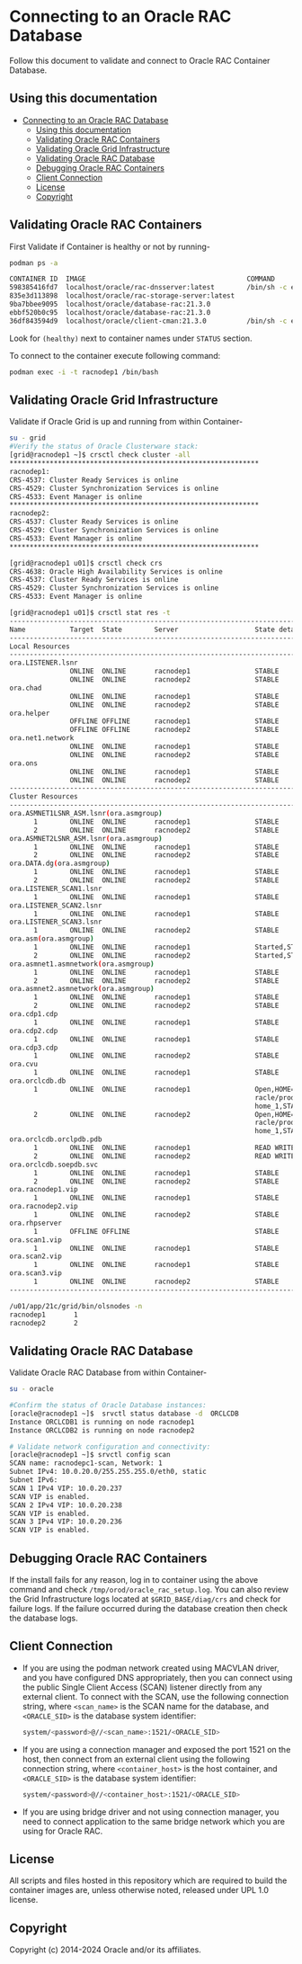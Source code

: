# Connecting to an Oracle RAC Database
Follow this document to validate and connect to Oracle RAC Container Database.

## Using this documentation
- [Connecting to an Oracle RAC Database](#connecting-to-an-oracle-rac-database)
  - [Using this documentation](#using-this-documentation)
  - [Validating Oracle RAC Containers](#validating-oracle-rac-containers)
  - [Validating Oracle Grid Infrastructure](#validating-oracle-grid-infrastructure)
  - [Validating Oracle RAC Database](#validating-oracle-rac-database)
  - [Debugging Oracle RAC Containers](#debugging-oracle-rac-containers)
  - [Client Connection](#client-connection)
  - [License](#license)
  - [Copyright](#copyright)

## Validating Oracle RAC Containers
First Validate if Container is healthy or not by running-
```bash
podman ps -a

CONTAINER ID  IMAGE                                        COMMAND                                       CREATED         STATUS                     PORTS                    NAMES
598385416fd7  localhost/oracle/rac-dnsserver:latest        /bin/sh -c exec $...                          55 minutes ago  Up 55 minutes (healthy)                            rac-dnsserver
835e3d113898  localhost/oracle/rac-storage-server:latest                                                55 minutes ago  Up 55 minutes (healthy)                            racnode-storage
9ba7bbee9095  localhost/oracle/database-rac:21.3.0                                                      52 minutes ago  Up 52 minutes (healthy)                            racnodep1
ebbf520b0c95  localhost/oracle/database-rac:21.3.0                                                      52 minutes ago  Up 52 minutes (healthy)                            racnodep2
36df843594d9  localhost/oracle/client-cman:21.3.0          /bin/sh -c exec $...                          12 minutes ago  Up 12 minutes (healthy)  0.0.0.0:1521->1521/tcp  racnodepc1-cman
```

Look for `(healthy)` next to container names under `STATUS` section.

To connect to the container execute following command:
```bash
podman exec -i -t racnodep1 /bin/bash
```
## Validating Oracle Grid Infrastructure
Validate if Oracle Grid is up and running from within Container-
```bash
su - grid
#Verify the status of Oracle Clusterware stack:
[grid@racnodep1 ~]$ crsctl check cluster -all
**************************************************************
racnodep1:
CRS-4537: Cluster Ready Services is online
CRS-4529: Cluster Synchronization Services is online
CRS-4533: Event Manager is online
**************************************************************
racnodep2:
CRS-4537: Cluster Ready Services is online
CRS-4529: Cluster Synchronization Services is online
CRS-4533: Event Manager is online
**************************************************************

[grid@racnodep1 u01]$ crsctl check crs
CRS-4638: Oracle High Availability Services is online
CRS-4537: Cluster Ready Services is online
CRS-4529: Cluster Synchronization Services is online
CRS-4533: Event Manager is online

[grid@racnodep1 u01]$ crsctl stat res -t
--------------------------------------------------------------------------------
Name           Target  State        Server                   State details       
--------------------------------------------------------------------------------
Local Resources
--------------------------------------------------------------------------------
ora.LISTENER.lsnr
               ONLINE  ONLINE       racnodep1                STABLE
               ONLINE  ONLINE       racnodep2                STABLE
ora.chad
               ONLINE  ONLINE       racnodep1                STABLE
               ONLINE  ONLINE       racnodep2                STABLE
ora.helper
               OFFLINE OFFLINE      racnodep1                STABLE
               OFFLINE OFFLINE      racnodep2                STABLE
ora.net1.network
               ONLINE  ONLINE       racnodep1                STABLE
               ONLINE  ONLINE       racnodep2                STABLE
ora.ons
               ONLINE  ONLINE       racnodep1                STABLE
               ONLINE  ONLINE       racnodep2                STABLE
--------------------------------------------------------------------------------
Cluster Resources
--------------------------------------------------------------------------------
ora.ASMNET1LSNR_ASM.lsnr(ora.asmgroup)
      1        ONLINE  ONLINE       racnodep1                STABLE
      2        ONLINE  ONLINE       racnodep2                STABLE
ora.ASMNET2LSNR_ASM.lsnr(ora.asmgroup)
      1        ONLINE  ONLINE       racnodep1                STABLE
      2        ONLINE  ONLINE       racnodep2                STABLE
ora.DATA.dg(ora.asmgroup)
      1        ONLINE  ONLINE       racnodep1                STABLE
      2        ONLINE  ONLINE       racnodep2                STABLE
ora.LISTENER_SCAN1.lsnr
      1        ONLINE  ONLINE       racnodep1                STABLE
ora.LISTENER_SCAN2.lsnr
      1        ONLINE  ONLINE       racnodep1                STABLE
ora.LISTENER_SCAN3.lsnr
      1        ONLINE  ONLINE       racnodep2                STABLE
ora.asm(ora.asmgroup)
      1        ONLINE  ONLINE       racnodep1                Started,STABLE
      2        ONLINE  ONLINE       racnodep2                Started,STABLE
ora.asmnet1.asmnetwork(ora.asmgroup)
      1        ONLINE  ONLINE       racnodep1                STABLE
      2        ONLINE  ONLINE       racnodep2                STABLE
ora.asmnet2.asmnetwork(ora.asmgroup)
      1        ONLINE  ONLINE       racnodep1                STABLE
      2        ONLINE  ONLINE       racnodep2                STABLE
ora.cdp1.cdp
      1        ONLINE  ONLINE       racnodep1                STABLE
ora.cdp2.cdp
      1        ONLINE  ONLINE       racnodep1                STABLE
ora.cdp3.cdp
      1        ONLINE  ONLINE       racnodep2                STABLE
ora.cvu
      1        ONLINE  ONLINE       racnodep1                STABLE
ora.orclcdb.db
      1        ONLINE  ONLINE       racnodep1                Open,HOME=/u01/app/o
                                                             racle/product/23ai/db
                                                             home_1,STABLE
      2        ONLINE  ONLINE       racnodep2                Open,HOME=/u01/app/o
                                                             racle/product/23ai/db
                                                             home_1,STABLE
ora.orclcdb.orclpdb.pdb
      1        ONLINE  ONLINE       racnodep1                READ WRITE,STABLE
      2        ONLINE  ONLINE       racnodep2                READ WRITE,STABLE
ora.orclcdb.soepdb.svc
      1        ONLINE  ONLINE       racnodep1                STABLE
      2        ONLINE  ONLINE       racnodep2                STABLE
ora.racnodep1.vip
      1        ONLINE  ONLINE       racnodep1                STABLE
ora.racnodep2.vip
      1        ONLINE  ONLINE       racnodep2                STABLE
ora.rhpserver
      1        OFFLINE OFFLINE                               STABLE
ora.scan1.vip
      1        ONLINE  ONLINE       racnodep1                STABLE
ora.scan2.vip
      1        ONLINE  ONLINE       racnodep1                STABLE
ora.scan3.vip
      1        ONLINE  ONLINE       racnodep2                STABLE
--------------------------------------------------------------------------------

/u01/app/21c/grid/bin/olsnodes -n
racnodep1       1
racnodep2       2
```
## Validating Oracle RAC Database
Validate Oracle RAC Database from within Container-
```bash
su - oracle

#Confirm the status of Oracle Database instances:
[oracle@racnodep1 ~]$  srvctl status database -d  ORCLCDB
Instance ORCLCDB1 is running on node racnodep1
Instance ORCLCDB2 is running on node racnodep2

# Validate network configuration and connectivity:
[oracle@racnodep1 ~]$ srvctl config scan
SCAN name: racnodepc1-scan, Network: 1
Subnet IPv4: 10.0.20.0/255.255.255.0/eth0, static
Subnet IPv6: 
SCAN 1 IPv4 VIP: 10.0.20.237
SCAN VIP is enabled.
SCAN 2 IPv4 VIP: 10.0.20.238
SCAN VIP is enabled.
SCAN 3 IPv4 VIP: 10.0.20.236
SCAN VIP is enabled.
```

## Debugging Oracle RAC Containers
If the install fails for any reason, log in to container using the above command and check `/tmp/orod/oracle_rac_setup.log`. You can also review the Grid Infrastructure logs located at `$GRID_BASE/diag/crs` and check for failure logs. If the failure occurred during the database creation then check the database logs.


## Client Connection
* If you are using the podman network created using MACVLAN driver, and you have configured DNS appropriately, then you can connect using the public Single Client Access (SCAN) listener directly from any external client. To connect with the SCAN, use the following connection string, where `<scan_name>` is the SCAN name for the database, and `<ORACLE_SID>` is the database system identifier:

   ```bash
   system/<password>@//<scan_name>:1521/<ORACLE_SID>
   ```

* If you are using a connection manager and exposed the port 1521 on the host, then connect from an external client using the following connection string, where `<container_host>` is the host container, and `<ORACLE_SID>` is the database system identifier:

   ```bash
   system/<password>@//<container_host>:1521/<ORACLE_SID>
   ```
* If you are using bridge driver and not using connection manager, you need to connect application to the same bridge network which you are using for Oracle RAC.
## License

All scripts and files hosted in this repository which are required to build the container  images are, unless otherwise noted, released under UPL 1.0 license.

## Copyright

Copyright (c) 2014-2024 Oracle and/or its affiliates.
